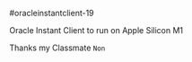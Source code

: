 #oracleinstantclient-19

Oracle Instant Client to run on Apple Silicon M1

Thanks my Classmate `Non`
